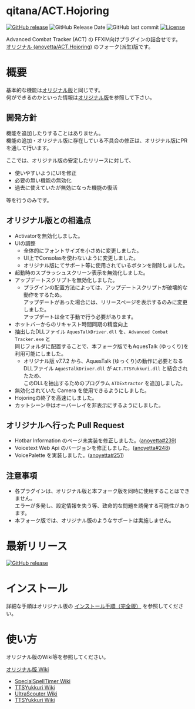 qitana/ACT.Hojoring
=====
[![GitHub release](https://img.shields.io/github/release/qitana/ACT.Hojoring?cacheSeconds=3600)](https://github.com/qitana/ACT.Hojoring/releases/latest)
![GitHub Release Date](https://img.shields.io/github/release-date/qitana/ACT.Hojoring?cacheSeconds=3600)
![GitHub last commit](https://img.shields.io/github/last-commit/qitana/ACT.Hojoring?cacheSeconds=1800)
[![License](https://img.shields.io/badge/license-BSD--3--Clause-blue.svg)](https://github.com/qitana/ACT.Hojoring/blob/master/LICENSE)

Advanced Combat Tracker (ACT) の FFXIV向けプラグインの詰合せです。  
[オリジナル (anoyetta/ACT.Hojoring)](https://github.com/anoyetta/ACT.Hojoring) のフォーク(派生)版です。

# 概要

基本的な機能は[オリジナル版](https://github.com/anoyetta/ACT.Hojoring)と同じです。  
何ができるのかといった情報は[オリジナル版](https://github.com/anoyetta/ACT.Hojoring)を参照して下さい。

## 開発方針

機能を追加したりすることはありません。  
機能の追加・オリジナル版に存在している不具合の修正は、オリジナル版にPRを通して行います。

ここでは、オリジナル版の安定したリリースに対して、
- 使いやすいようにUIを修正
- 必要の無い機能の無効化
- 過去に使えていたが無効になった機能の復活

等を行うのみです。


## オリジナル版との相違点

- Activatorを無効化しました。 
- UIの調整 
  - 全体的にフォントサイズを小さめに変更しました。
  - UI上でConsolasを使わないように変更しました。
  - オリジナル版にてサポート等に使用されているボタンを削除しました。
- 起動時のスプラッシュスクリーン表示を無効化しました。 
- アップデートスクリプトを無効化しました。 
  - プラグインの配置方法によっては、アップデートスクリプトが破壊的な動作をするため。  
    アップデートがあった場合には、リリースページを表示するのみに変更しました。  
    アップデートは全て手動で行う必要があります。
- ホットバーからのリキャスト時間同期の精度向上 
- 抽出したDLLファイル `AquesTalkDriver.dll` を、`Advanced Combat Tracker.exe` と  
  同じフォルダに配置することで、本フォーク版でもAquesTalk (ゆっくり)を利用可能にしました。
  - オリジナル版 v7.7.2 から、AquesTalk (ゆっくり)の動作に必要となる  
    DLLファイル `AquesTalkDriver.dll` が `ACT.TTSYukkuri.dll` と結合されたため、  
    このDLLを抽出するためのプログラム `ATDExtractor` を追加しました。
- 無効化されていた Camera を使用できるようにしました。
- Hojoringの終了を高速にしました。
- カットシーン中はオーバーレイを非表示にするようにしました。


## オリジナルへ行った Pull Request

- Hotbar Information のページ未実装を修正しました。([anoyetta#239](https://github.com/anoyetta/ACT.Hojoring/pull/239))
- Voicetext Web Api のバージョンを修正しました。([anoyetta#248](https://github.com/anoyetta/ACT.Hojoring/pull/248))
- VoicePalette を実装しました。([anoyetta#251](https://github.com/anoyetta/ACT.Hojoring/pull/251))

## 注意事項

- 各プラグインは、オリジナル版と本フォーク版を同時に使用することはできません。  
  エラーが多発し、設定情報を失う等、致命的な問題を誘発する可能性があります。
- 本フォーク版では、オリジナル版のようなサポートは実施しません。

# 最新リリース

[![GitHub release](https://img.shields.io/github/release/qitana/ACT.Hojoring?style=for-the-badge&logo=github&cacheSeconds=3600)](https://github.com/qitana/ACT.Hojoring/releases/latest)

# インストール

詳細な手順はオリジナル版の [インストール手順（完全版）](https://www.anoyetta.com/entry/hojoring-setup) を参照してください。

# 使い方

オリジナル版のWiki等を参照してください。

[オリジナル版 Wiki](https://github.com/anoyetta/ACT.Hojoring/wiki) 
- [SpecialSpellTimer Wiki](https://github.com/anoyetta/ACT.Hojoring/wiki/SpecialSpellTimer)
- [TTSYukkuri Wiki](https://github.com/anoyetta/ACT.Hojoring/wiki/Yukkuri)
- [UltraScouter Wiki](https://github.com/anoyetta/ACT.Hojoring/wiki/UltraScouter)
- [TTSYukkuri Wiki](https://github.com/anoyetta/ACT.Hojoring/wiki/Yukkuri)
